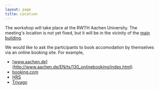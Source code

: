 ```yaml
---
layout: page
title: Location
---
```


<p class="message">
  The workshop will take place at the RWTH Aachen University. The meeting's location is not yet fixed, but it will be in the vicinity of the <a href="https://www.google.de/maps/place/Templergraben+55/@50.7773925,6.0793402,17z/data=!4m2!3m1!1s0x47c0997bdefc9ca7:0xc194994217399288">main building</a>.
</p>

<!--
TODO: describe where it is going to take place exactly, how to get there; perhaps also info on hotels?
-->

We would like to ask the participants to book accomodation by themselves via an online booking site. For example,
 
 * [www.aachen.de](http://www.aachen.de/EN/ts/130_onlinebooking/index.html)
 * [booking.com](http://www.booking.com)
 * [HRS](http://www.hrs.de)
 * [Trivago](http://www.trivago.de)
